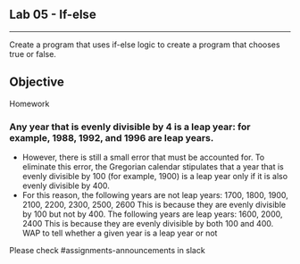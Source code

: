 ## Lab 05 - If-else
___

Create a program that uses if-else logic to create a program that chooses true or false.

## Objective
Homework
### Any year that is evenly divisible by 4 is a leap year: for example, 1988, 1992, and 1996 are leap years.
* However, there is still a small error that must be accounted for. To eliminate this error, the Gregorian calendar stipulates that a year that is evenly divisible by 100 (for example, 1900) is a leap year only if it is also evenly divisible by 400.
* For this reason, the following years are not leap years:
1700, 1800, 1900, 2100, 2200, 2300, 2500, 2600
This is because they are evenly divisible by 100 but not by 400.
The following years are leap years: 1600, 2000, 2400
This is because they are evenly divisible by both 100 and 400.
WAP to tell whether a given year is a leap year or not

Please check #assignments-announcements in slack